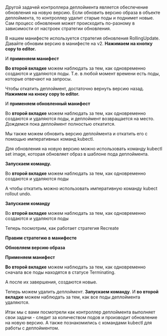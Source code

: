 Другой задачей контроллера деплоймента является обеспечение обновления на новую версию. Если обновить версию образа в объекте деплоймента, то контроллер удалит старые поды и поднимет новые. Сам процесс обновления может происходить по-разному в зависимости от настроек стратегии обновления. 

В нашем манифесте используется стратегия обновления RollingUpdate. Давайте обновим версию в манифесте на v2. **Нажимаем на кнопку copy to editor.**


И **применяем манифест**

**Во второй вкладке** можем наблюдать за тем, как одновременно создаются и удаляются поды. Т.е. в любой момент времени есть поды, которые отвечают на запросы.

Чтобы откатить деплоймент, достаточно вернуть версию назад. **Нажимем на кноку copy to editor.**

И **применяем обновленный манифест**

Во **второй вкладке** можем наблюдать за тем, как одновременно создаются и удаляются поды, и деплоймент возвращается на место. Дождемся пока деплоймент полностью откатится.

Мы также можем обновить версию деплоймента и откатить его с помощью императивных команд kubectl. 

Для обновления на новую версию можно использовать команду kubectl set image, которая обновляет образ в шаблоне пода деплоймента.

**Запускаем команду.** 

Во **второй вкладке** можем наблюдать за тем, как одновременно создаются и удаляются поды

А чтобы откатить можно использовать императивную команду kubect rollout undo. 

**Запускаем команду**

Во **второй вкладке** можем наблюдать за тем, как одновременно создаются и удаляются поды

Теперь посмотрим, как работает стратегия Recreate

**Правим стратегию в манифесте**

**Обновляем версию образа**

**Применяем манифест**

**Во второй вкладке** можем наблюдать за тем, как одновременно сначала все поды находятся в статусе Terminating.

А после их завершения, создаются новые.

Теперь можем удалить *деплоймент*. **Запускаем команду**. И **во второй вкладке** можем наблюдать за тем, как все поды деплоймента удаляются. 

Итак мы с вами посмотрели как контроллер деплоймента выполняет свои задачи - следит за количеством подов и производит обновление на новую версию. А также познакомились с командами kubectl для работы с деплойментом. 